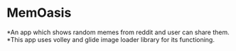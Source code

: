# MemOasis
*An app which shows random memes from reddit and user can share them.  
*This app uses volley and glide image loader library for its functioning.  

